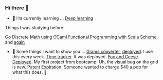 ### Hi there 👋


- 🌱 I’m currently learning ...
[Deep learning](https://github.com/jamesliudotcc/rabbit_classifier)

Things I was studying before:

[Go](https://github.com/jamesliudotcc/learn-go-with-tests)
[Discrete Math using OCaml](https://github.com/jamesliudotcc/discrete-math-and-func-prog)
[Functional Programming with Scala](https://github.com/jamesliudotcc/functional_programming_scala)
[Scheme](https://github.com/jamesliudotcc/littleschemer), and [again](https://github.com/jamesliudotcc/seasoned-schemer)


- 🔭 Some things I want to show you ...
[Grams converter](https://github.com/jamesliudotcc/grams_converter), [deployed](https://jamesliudotcc.github.io/grams_converter/). I use this every week.
[Time tracker](https://github.com/jamesliudotcc/lawyer-timer). It was deployed.
[Fox and Geese](https://github.com/jamesliudotcc/fox-and-geese). [Deployed](https://jamesliudotcc.github.io/fox-and-geese/). My first project from bootcamp. Uh, the visual bug on the grid is new.
[Patent Expiration](https://github.com/jamesliudotcc/patentexpiration). Someone wanted to charge $40 a pop for what this does. 💸
